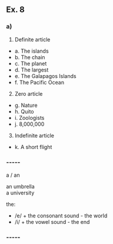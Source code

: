 ## Ex. 8

### a)

1. Definite article 
- a. The islands
- b. The chain
- c. The planet
- d. The largest
- e. The Galapagos Islands
- f. The Pacific Ocean

2. Zero article
- g. Nature
- h. Quito
- i. Zoologists
- j. 8,000,000

3. Indefinite article
- k. A short flight

### -----

a / an <br>

an umbrella  <br>
a university


the: 
- /e/ + the consonant sound - the world
- /i/ + the vowel sound - the end



### -----




